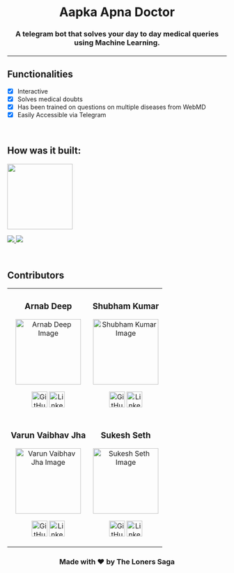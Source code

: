 <p align="center">
	<h1 align="center">Aapka Apna Doctor</h1>
	<h3 align="center">A telegram bot that solves your day to day medical queries using Machine Learning.<h4>
</p>

---

## Functionalities
- [x]  Interactive
- [x]  Solves medical doubts
- [x]  Has been trained on questions on multiple diseases from WebMD
- [x]  Easily Accessible via Telegram

<br>

## How was it built:
<img src="https://raw.githubusercontent.com/RasaHQ/rasa-nlu-examples/master/square-logo.svg" height="150px">
<p>
<img src="https://img.shields.io/badge/Built%20with%20Python3-%231DA1F2.svg?&style=for-the-badge&logo=Python&logoColor=white&color=E34F26"><a href="#">
<img src="https://img.shields.io/badge/Use%20Now%20on%20Telegram-%231DA1F2.svg?&style=for-the-badge&logo=Telegram&logoColor=white&color=2CA5E0"></a>
</p>

<br>

<!-- ## Instructions to run

* Pre-requisites:
	-  < insert pre-requisite >
	-  < insert pre-requisite >

* < directions to install > 
```bash
< insert code >
```

* < directions to execute >

```bash
< insert code > 
```
-->

## Contributors
<table align="center">
<tr>

<td class="contributer" align="center">
<h3>Arnab Deep</h3>
<p align="center">
<img src = "https://avatars2.githubusercontent.com/u/49037005?s=460&u=5141a8e80dcb54841dc20263a1db94d8dff0775c&v=4" width="150" height="150" alt="Arnab Deep Image">
</p>
<p align="center">
<a href = "https://github.com/arnoob16"><img src = "http://www.iconninja.com/files/241/825/211/round-collaboration-social-github-code-circle-network-icon.svg" width="36" height = "36" alt="GitHub"/></a>
<a href = "https://www.linkedin.com/in/arnabdeep/">
<img src = "http://www.iconninja.com/files/863/607/751/network-linkedin-social-connection-circular-circle-media-icon.svg" width="36" height="36" alt="LinkedIn"/>
</a>
</p>
</td>

<td class="contributer" align="center">
<h3>Shubham Kumar</h3>
<p align="center">
<img src = "https://avatars2.githubusercontent.com/u/42847318?s=460&u=d3eb6213ba4a752bd93925ba0842cb954c19c4ad&v=4" width="150" height="150" alt="Shubham Kumar Image">
</p>
<p align="center">
<a href = "https://github.com/zyberg2091"><img src = "http://www.iconninja.com/files/241/825/211/round-collaboration-social-github-code-circle-network-icon.svg" width="36" height = "36" alt="GitHub"/></a>
<a href = "https://www.linkedin.com/in/shubham-kumar-7b0a5a16a/">
<img src = "http://www.iconninja.com/files/863/607/751/network-linkedin-social-connection-circular-circle-media-icon.svg" width="36" height="36" alt="LinkedIn"/>
</a>
</p>
</td>
</tr>

<tr>
<td class="contributer" align="center">
<h3>Varun Vaibhav Jha</h3>
<p align="center">
<img src = "https://avatars1.githubusercontent.com/u/60656060?s=400&u=20e1aa0e8535c482604c28887d9ace7980c26e57&v=4" width="150" height="150" alt="Varun Vaibhav Jha Image">
</p>
<p align="center">
<a href = "https://github.com/varunvjha">
<img src = "http://www.iconninja.com/files/241/825/211/round-collaboration-social-github-code-circle-network-icon.svg" width="36" height = "36" alt="GitHub"/></a>
<a href = "https://www.linkedin.com/in/varunvjha/">
<img src = "http://www.iconninja.com/files/863/607/751/network-linkedin-social-connection-circular-circle-media-icon.svg" width="36" height="36" alt="LinkedIn"/>
</a>
</p>
</td>

<td class="contributer" align="center">
<h3>Sukesh Seth</h3>
<p align="center">
<img src = "https://avatars1.githubusercontent.com/u/41232037?s=460&u=1dd6e5dfc480d382ae0621e46cdd0819046a94c5&v=4" width="150" height="150" alt="Sukesh Seth Image">
</p>
<p align="center">
<a href = "https://github.com/sukesh2000">
<img src = "http://www.iconninja.com/files/241/825/211/round-collaboration-social-github-code-circle-network-icon.svg" width="36" height = "36" alt="GitHub"/></a>
<a href = "https://www.linkedin.com/in/sukeshseth/">
<img src = "http://www.iconninja.com/files/863/607/751/network-linkedin-social-connection-circular-circle-media-icon.svg" width="36" height="36" alt="LinkedIn"/>
</a>
</p>
</td>


</tr>
</table>

<h3 align="center">
	Made with ❤️ by The Loners Saga
</h3>

